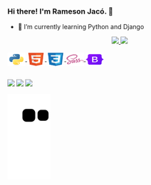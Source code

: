 ### Hi there! I'm Rameson Jacó. 👋


- 🌱 I’m currently learning Python and Django

<div align="center">
  <a href="https://github.com/JacobbV">
  <img height="180" src="https://github-readme-stats.vercel.app/api?username=JacobbV&show_icons=true&theme=codeSTACKr&include_all_commits=true&count_private=true"/>
  <img height="180" src="https://github-readme-stats.vercel.app/api/top-langs/?username=JacobbV&layout=compact&langs_count=7&theme=codeSTACKr"/>
</div>
 
<div style="display: inline_block"><br>
 <!-- <img align="center" alt="Js" height="30" width="40" src="https://raw.githubusercontent.com/devicons/devicon/master/icons/javascript/javascript-plain.svg"> -->
 <!--<img align="center" alt="Ts" height="30" width="40" src="https://raw.githubusercontent.com/devicons/devicon/master/icons/typescript/typescript-original.svg"> -->
 <!-- <img align="center" alt="React" height="30" width="40" src="https://raw.githubusercontent.com/devicons/devicon/master/icons/react/react-original.svg"> -->
 <!-- <img align="center" alt="Next" height="30" width="40" src="https://cdn.worldvectorlogo.com/logos/next-js.svg"> -->
  <img align="center" alt="Python" height="30" width="40" src="https://raw.githubusercontent.com/devicons/devicon/master/icons/python/python-original.svg">
  <img align="center" alt="HTML" height="30" width="40" src="https://raw.githubusercontent.com/devicons/devicon/master/icons/html5/html5-original.svg">
  <img align="center" alt="CSS" height="30" width="40" src="https://raw.githubusercontent.com/devicons/devicon/master/icons/css3/css3-original.svg">
  <img align="center" alt="Sass" height="30" width="40" src="https://raw.githubusercontent.com/devicons/devicon/master/icons/sass/sass-original.svg">
  <img align="center" alt="Bootstrap" height="30" width="40" src="https://raw.githubusercontent.com/devicons/devicon/master/icons/bootstrap/bootstrap-original.svg">  
</div>
  
  ##
 
 <div> 
  <a href="https://www.linkedin.com/in/rameson-jac%C3%B3-772547120/" target="_blank"><img src="https://img.shields.io/badge/-LinkedIn-%230077B5?style=for-the-badge&logo=linkedin&logoColor=white" target="_blank"></a> 
  <a href = "mailto:ramesonjacogmail.com"><img src="https://img.shields.io/badge/-Gmail-%23333?style=for-the-badge&logo=gmail&logoColor=white" target="_blank"></a>
   <a href="https://www.instagram.com/ramesonjaco/" target="_blank"><img src="https://img.shields.io/badge/-Instagram-%23E4405F?style=for-the-badge&logo=instagram&logoColor=white" target="_blank"></a>
 
  ![Snake animation](https://github.com/JacobbV/JacobbV/blob/output/github-contribution-grid-snake.svg)
</div>
